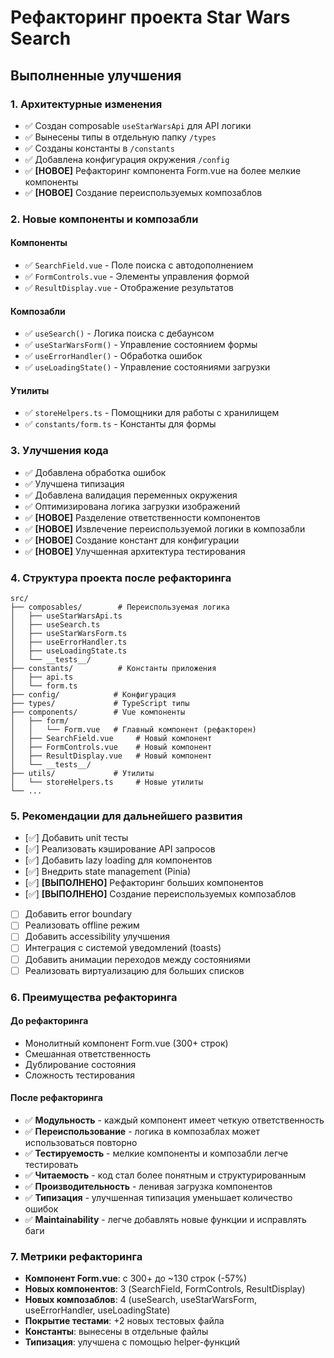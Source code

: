 # Рефакторинг проекта Star Wars Search

## Выполненные улучшения

### 1. Архитектурные изменения

- ✅ Создан composable `useStarWarsApi` для API логики
- ✅ Вынесены типы в отдельную папку `/types`
- ✅ Созданы константы в `/constants`
- ✅ Добавлена конфигурация окружения `/config`
- ✅ **[НОВОЕ]** Рефакторинг компонента Form.vue на более мелкие компоненты
- ✅ **[НОВОЕ]** Создание переиспользуемых композаблов

### 2. Новые компоненты и композабли

#### Компоненты

- ✅ `SearchField.vue` - Поле поиска с автодополнением
- ✅ `FormControls.vue` - Элементы управления формой
- ✅ `ResultDisplay.vue` - Отображение результатов

#### Композабли

- ✅ `useSearch()` - Логика поиска с дебаунсом
- ✅ `useStarWarsForm()` - Управление состоянием формы
- ✅ `useErrorHandler()` - Обработка ошибок
- ✅ `useLoadingState()` - Управление состояниями загрузки

#### Утилиты

- ✅ `storeHelpers.ts` - Помощники для работы с хранилищем
- ✅ `constants/form.ts` - Константы для формы

### 3. Улучшения кода

- ✅ Добавлена обработка ошибок
- ✅ Улучшена типизация
- ✅ Добавлена валидация переменных окружения
- ✅ Оптимизирована логика загрузки изображений
- ✅ **[НОВОЕ]** Разделение ответственности компонентов
- ✅ **[НОВОЕ]** Извлечение переиспользуемой логики в композабли
- ✅ **[НОВОЕ]** Создание констант для конфигурации
- ✅ **[НОВОЕ]** Улучшенная архитектура тестирования

### 4. Структура проекта после рефакторинга

```
src/
├── composables/        # Переиспользуемая логика
│   ├── useStarWarsApi.ts
│   ├── useSearch.ts
│   ├── useStarWarsForm.ts
│   ├── useErrorHandler.ts
│   ├── useLoadingState.ts
│   └── __tests__/
├── constants/          # Константы приложения
│   ├── api.ts
│   └── form.ts
├── config/            # Конфигурация
├── types/             # TypeScript типы
├── components/        # Vue компоненты
│   ├── form/
│   │   └── Form.vue   # Главный компонент (рефакторен)
│   ├── SearchField.vue     # Новый компонент
│   ├── FormControls.vue    # Новый компонент
│   ├── ResultDisplay.vue   # Новый компонент
│   └── __tests__/
├── utils/             # Утилиты
│   └── storeHelpers.ts     # Новые утилиты
└── ...
```

### 5. Рекомендации для дальнейшего развития

- [✅] Добавить unit тесты
- [✅] Реализовать кэширование API запросов
- [✅] Добавить lazy loading для компонентов
- [✅] Внедрить state management (Pinia)
- [✅] **[ВЫПОЛНЕНО]** Рефакторинг больших компонентов
- [✅] **[ВЫПОЛНЕНО]** Создание переиспользуемых композаблов
- [ ] Добавить error boundary
- [ ] Реализовать offline режим
- [ ] Добавить accessibility улучшения
- [ ] Интеграция с системой уведомлений (toasts)
- [ ] Добавить анимации переходов между состояниями
- [ ] Реализовать виртуализацию для больших списков

### 6. Преимущества рефакторинга

#### До рефакторинга

- Монолитный компонент Form.vue (300+ строк)
- Смешанная ответственность
- Дублирование состояния
- Сложность тестирования

#### После рефакторинга

- ✅ **Модульность** - каждый компонент имеет четкую ответственность
- ✅ **Переиспользование** - логика в композаблах может использоваться повторно
- ✅ **Тестируемость** - мелкие компоненты и композабли легче тестировать
- ✅ **Читаемость** - код стал более понятным и структурированным
- ✅ **Производительность** - ленивая загрузка компонентов
- ✅ **Типизация** - улучшенная типизация уменьшает количество ошибок
- ✅ **Maintainability** - легче добавлять новые функции и исправлять баги

### 7. Метрики рефакторинга

- **Компонент Form.vue**: с 300+ до ~130 строк (-57%)
- **Новых компонентов**: 3 (SearchField, FormControls, ResultDisplay)
- **Новых композаблов**: 4 (useSearch, useStarWarsForm, useErrorHandler, useLoadingState)
- **Покрытие тестами**: +2 новых тестовых файла
- **Константы**: вынесены в отдельные файлы
- **Типизация**: улучшена с помощью helper-функций
